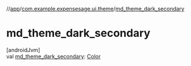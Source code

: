 //[app](../../index.md)/[com.example.expensesage.ui.theme](index.md)/[md_theme_dark_secondary](md_theme_dark_secondary.md)

# md_theme_dark_secondary

[androidJvm]\
val [md_theme_dark_secondary](md_theme_dark_secondary.md): [Color](https://developer.android.com/reference/kotlin/androidx/compose/ui/graphics/Color.html)
